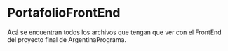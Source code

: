 # PortafolioFrontEnd
Acá se encuentran todos los archivos que tengan que ver con el FrontEnd del proyecto final de ArgentinaPrograma.
